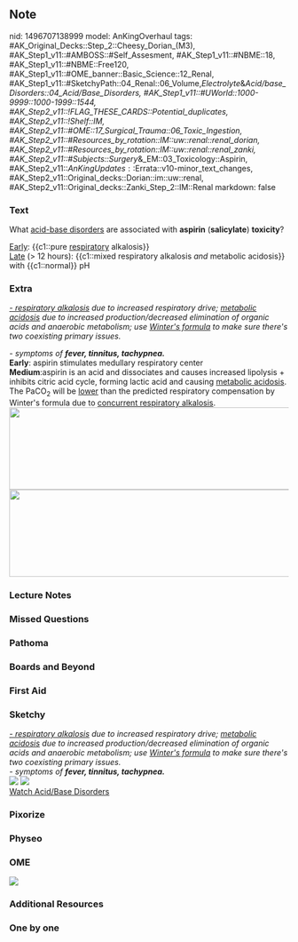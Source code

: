 ## Note
nid: 1496707138999
model: AnKingOverhaul
tags: #AK_Original_Decks::Step_2::Cheesy_Dorian_(M3), #AK_Step1_v11::#AMBOSS::#Self_Assesment, #AK_Step1_v11::#NBME::18, #AK_Step1_v11::#NBME::Free120, #AK_Step1_v11::#OME_banner::Basic_Science::12_Renal, #AK_Step1_v11::#SketchyPath::04_Renal::06_Volume,_Electrolyte_&_Acid/base_Disorders::04_Acid/Base_Disorders, #AK_Step1_v11::#UWorld::1000-9999::1000-1999::1544, #AK_Step2_v11::!FLAG_THESE_CARDS::Potential_duplicates, #AK_Step2_v11::!Shelf::IM, #AK_Step2_v11::#OME::17_Surgical_Trauma::06_Toxic_Ingestion, #AK_Step2_v11::#Resources_by_rotation::IM::uw::renal::renal_dorian, #AK_Step2_v11::#Resources_by_rotation::IM::uw::renal::renal_zanki, #AK_Step2_v11::#Subjects::Surgery_&_EM::03_Toxicology::Aspirin, #AK_Step2_v11::$AnKingUpdates::$Errata::v10-minor_text_changes, #AK_Step2_v11::Original_decks::Dorian::im::uw::renal, #AK_Step2_v11::Original_decks::Zanki_Step_2::IM::Renal
markdown: false

### Text
What <u>acid-base disorders</u> are associated with <b>aspirin</b>
(<b>salicylate</b>) <b>toxicity</b>?
<div>
  <u>Early</u>: {{c1::pure <u>respiratory</u> alkalosis}}
</div>
<div>
  <u>Late</u> (> 12 hours): {{c1::mixed respiratory alkalosis
  <i>and</i> metabolic acidosis}} with {{c1::normal}} pH
</div>

### Extra
<i><u>- respiratory alkalosis</u> due to increased respiratory
drive; <u>metabolic acidosis</u> due to increased
production/decreased elimination of organic acids and anaerobic
metabolism; use <u>Winter's formula</u> to make sure there's two
coexisting primary issues.</i>
<div>
  <i>- symptoms of <b>fever, tinnitus, tachypnea.</b></i>
</div>
<div>
  <b>Early</b>: aspirin stimulates medullary respiratory center
  <div>
    <b>Medium</b>:aspirin is an acid and dissociates and causes
    increased lipolysis + inhibits citric acid cycle, forming
    lactic acid and causing <u>metabolic acidosis</u>.
  </div>
  <div>
    The PaCO<sub>2</sub> will be <u>lower</u> than the predicted
    respiratory compensation by Winter's formula due to
    <u>concurrent respiratory alkalosis</u>.
  </div>
</div>
<div><img src="paste-2043493899829251.jpg" class="" style=
"height: 148px; width: 511px;"></div>
<div><img class="" src="paste-13168369729539%20(1).jpg" style=
"height: 157px; width: 511px;"></div>

### Lecture Notes


### Missed Questions


### Pathoma


### Boards and Beyond


### First Aid


### Sketchy
<div>
  <i><u>- respiratory alkalosis</u> due to increased respiratory
  drive; <u>metabolic acidosis</u> due to increased
  production/decreased elimination of organic acids and anaerobic
  metabolism; use <u>Winter's formula</u> to make sure there's two
  coexisting primary issues.</i>
  <div>
    <i>- symptoms of <b>fever, tinnitus, tachypnea.</b></i>
  </div>
</div>
<div><img src=
"Screen%20Shot%202019-11-30%20at%203.28.00%20PM_1566160514431_1566160514431.png">
<img src=
"Screen%20Shot%202019-11-30%20at%203.28.09%20PM.png"></div><a href=
"https://dashboard.sketchy.com/study/medical/courses/medical-pathophysiology/units/medical-pathophysiology-renal/videos/medical-pathophysiology-renal-volume-electrolyte-and-acidbase-disorders-acidbase-disorders?utm_source=anki&utm_medium=partnership&utm_campaign=february_update&utm_content=medical">Watch
Acid/Base Disorders</a>

### Pixorize


### Physeo


### OME
<div class="ome-widget">
  <a href="https://onlinemeded.org/spa/renal?ref=anki"><img src=
  "_OME_AnkiFlashcards_Topic_3.png"></a>
</div>

### Additional Resources


### One by one

